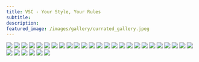 ```yaml
---
title: VSC - Your Style, Your Rules
subtitle: 
description: 
featured_image: /images/gallery/currated_gallery.jpeg
---
```


<div class="gallery" data-columns="3">
	<img src="/images/gallery/1.jpg">
	<img src="/images/gallery/2.jpg">
	<img src="/images/gallery/3.jpg">
	<img src="/images/gallery/4.jpg">
    <img src="/images/gallery/5.jpg">
	<img src="/images/gallery/6.jpg">
	<img src="/images/gallery/7.jpg">
	<img src="/images/gallery/8.jpg">
    <img src="/images/gallery/9.jpg">
	<img src="/images/gallery/10.jpg">
	<img src="/images/gallery/11.jpg">
	<img src="/images/gallery/12.jpg">
    <img src="/images/gallery/13.jpg">
	<img src="/images/gallery/14.jpg">
	<img src="/images/gallery/15.jpg">
	<img src="/images/gallery/16.jpg">
    <img src="/images/gallery/17.jpg">
    <img src="/images/gallery/18.jpg">
    <img src="/images/gallery/19.jpg">
    <img src="/images/gallery/20.jpg">
    <img src="/images/gallery/21.jpg">
    <img src="/images/gallery/22.jpg">
    <img src="/images/gallery/23.jpg">
    <img src="/images/gallery/24.jpg">
    <img src="/images/gallery/25.jpg">
    <img src="/images/gallery/26.jpg">
    <img src="/images/gallery/27.jpg">
    <img src="/images/gallery/28.jpg">
    <img src="/images/gallery/29.jpg">
    <img src="/images/gallery/30.jpg">
    <img src="/images/gallery/31.jpg">
</div>


